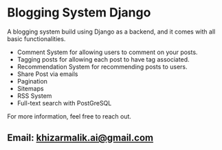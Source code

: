 # Blogging System Django

A blogging system build using Django as a backend, and it comes with all basic functionalities. 
- Comment System for allowing users to comment on your posts.
- Tagging posts for allowing each post to have tag associated.
- Recommendation System for recommending posts to users.
- Share Post via emails
- Pagination 
- Sitemaps
- RSS System
- Full-text search with PostGreSQL

For more information, feel free to reach out.

Email: khizarmalik.ai@gmail.com
- 
